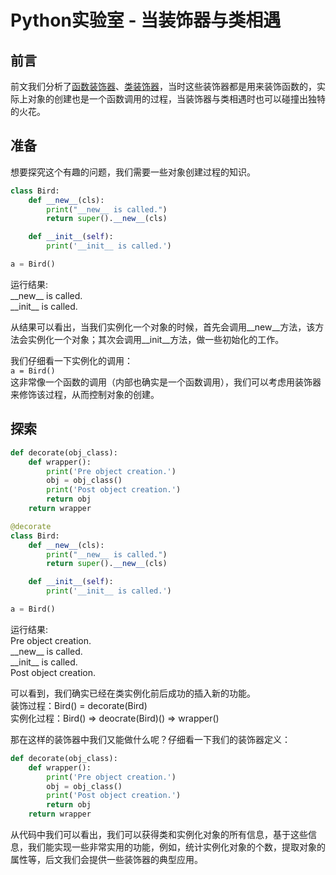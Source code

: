 # Python实验室 - 当装饰器与类相遇

## 前言
前文我们分析了[函数装饰器](https://www.toutiao.com/i6716079985829872141/)、[类装饰器](https://www.toutiao.com/i6716494748216984072/)，当时这些装饰器都是用来装饰函数的，实际上对象的创建也是一个函数调用的过程，当装饰器与类相遇时也可以碰撞出独特的火花。

## 准备
想要探究这个有趣的问题，我们需要一些对象创建过程的知识。
```python
class Bird:
    def __new__(cls):
        print("__new__ is called.")
        return super().__new__(cls)

    def __init__(self):
        print('__init__ is called.')

a = Bird()
```
运行结果:   
\_\_new\_\_ is called.  
\_\_init\_\_ is called.

从结果可以看出，当我们实例化一个对象的时候，首先会调用__new__方法，该方法会实例化一个对象；其次会调用__init__方法，做一些初始化的工作。

我们仔细看一下实例化的调用：   
`a = Bird()`   
这非常像一个函数的调用（内部也确实是一个函数调用），我们可以考虑用装饰器来修饰该过程，从而控制对象的创建。

## 探索
```python
def decorate(obj_class):
    def wrapper():
        print('Pre object creation.')
        obj = obj_class()
        print('Post object creation.')
        return obj
    return wrapper

@decorate
class Bird:
    def __new__(cls):
        print("__new__ is called.")
        return super().__new__(cls)

    def __init__(self):
        print('__init__ is called.')

a = Bird()
```
运行结果:   
Pre object creation.  
\_\_new\_\_ is called.  
\_\_init\_\_ is called.  
Post object creation.  

可以看到，我们确实已经在类实例化前后成功的插入新的功能。  
装饰过程：Bird() = decorate(Bird)  
实例化过程：Bird() => deocrate(Bird)() => wrapper()

那在这样的装饰器中我们又能做什么呢？仔细看一下我们的装饰器定义：
```python
def decorate(obj_class):
    def wrapper():
        print('Pre object creation.')
        obj = obj_class()
        print('Post object creation.')
        return obj
    return wrapper
```
从代码中我们可以看出，我们可以获得类和实例化对象的所有信息，基于这些信息，我们能实现一些非常实用的功能，例如，统计实例化对象的个数，提取对象的属性等，后文我们会提供一些装饰器的典型应用。
